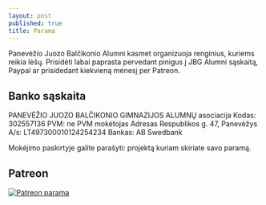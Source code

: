 ```yaml
---
layout: post
published: true
title: Parama
---
```

Panevėžio Juozo Balčikonio Alumni kasmet organizuoja renginius, kuriems reikia lėšų. Prisidėti labai paprasta pervedant pinigus į JBG Alumni sąskaitą, Paypal ar prisidedant kiekvieną mėnesį per Patreon. 

## Banko sąskaita
PANEVĖŽIO JUOZO BALČIKONIO GIMNAZIJOS ALUMNŲ asociacija
Kodas: 302557136
PVM: ne PVM mokėtojas
Adresas	Respublikos g. 47, Panevėžys
A/s: LT497300010124254234
Bankas: AB Swedbank

Mokėjimo paskirtyje galite parašyti: projektą kuriam skiriate savo paramą. 



## Patreon
[![Patreon parama]({{site.baseurl}}/img/patreon.png)](https://www.patreon.com/jbgalumni)

